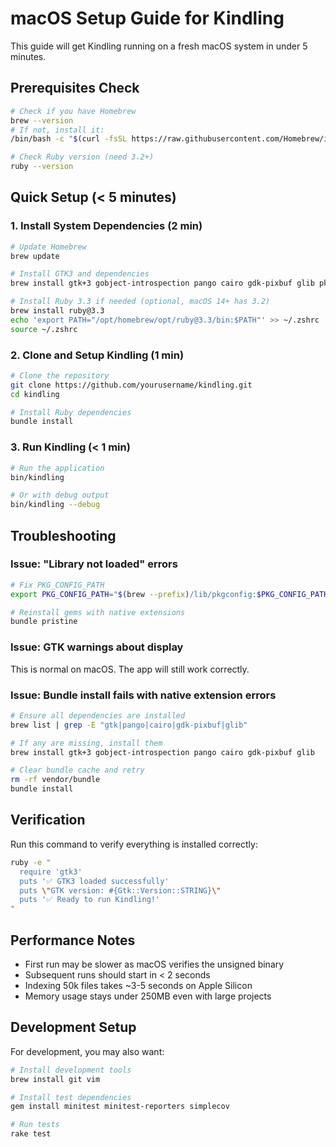 # macOS Setup Guide for Kindling

This guide will get Kindling running on a fresh macOS system in under 5 minutes.

## Prerequisites Check

```bash
# Check if you have Homebrew
brew --version
# If not, install it:
/bin/bash -c "$(curl -fsSL https://raw.githubusercontent.com/Homebrew/install/HEAD/install.sh)"

# Check Ruby version (need 3.2+)
ruby --version
```

## Quick Setup (< 5 minutes)

### 1. Install System Dependencies (2 min)

```bash
# Update Homebrew
brew update

# Install GTK3 and dependencies
brew install gtk+3 gobject-introspection pango cairo gdk-pixbuf glib pkg-config

# Install Ruby 3.3 if needed (optional, macOS 14+ has 3.2)
brew install ruby@3.3
echo 'export PATH="/opt/homebrew/opt/ruby@3.3/bin:$PATH"' >> ~/.zshrc
source ~/.zshrc
```

### 2. Clone and Setup Kindling (1 min)

```bash
# Clone the repository
git clone https://github.com/yourusername/kindling.git
cd kindling

# Install Ruby dependencies
bundle install
```

### 3. Run Kindling (< 1 min)

```bash
# Run the application
bin/kindling

# Or with debug output
bin/kindling --debug
```

## Troubleshooting

### Issue: "Library not loaded" errors

```bash
# Fix PKG_CONFIG_PATH
export PKG_CONFIG_PATH="$(brew --prefix)/lib/pkgconfig:$PKG_CONFIG_PATH"

# Reinstall gems with native extensions
bundle pristine
```

### Issue: GTK warnings about display

This is normal on macOS. The app will still work correctly.

### Issue: Bundle install fails with native extension errors

```bash
# Ensure all dependencies are installed
brew list | grep -E "gtk|pango|cairo|gdk-pixbuf|glib"

# If any are missing, install them
brew install gtk+3 gobject-introspection pango cairo gdk-pixbuf glib

# Clear bundle cache and retry
rm -rf vendor/bundle
bundle install
```

## Verification

Run this command to verify everything is installed correctly:

```bash
ruby -e "
  require 'gtk3'
  puts '✅ GTK3 loaded successfully'
  puts \"GTK version: #{Gtk::Version::STRING}\"
  puts '✅ Ready to run Kindling!'
"
```

## Performance Notes

- First run may be slower as macOS verifies the unsigned binary
- Subsequent runs should start in < 2 seconds
- Indexing 50k files takes ~3-5 seconds on Apple Silicon
- Memory usage stays under 250MB even with large projects

## Development Setup

For development, you may also want:

```bash
# Install development tools
brew install git vim

# Install test dependencies
gem install minitest minitest-reporters simplecov

# Run tests
rake test
```